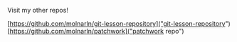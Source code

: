 Visit my other repos!

[https://github.com/molnarln/git-lesson-repository]("git-lesson-repository")
[https://github.com/molnarln/patchwork]("patchwork repo")


